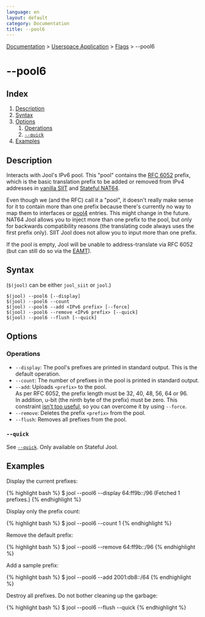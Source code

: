 ```yaml
---
language: en
layout: default
category: Documentation
title: --pool6
---
```


[Documentation](documentation.html) > [Userspace Application](documentation.html#userspace-application) > [Flags](usr-flags.html) > \--pool6

# \--pool6

## Index

1. [Description](#description)
2. [Syntax](#syntax)
3. [Options](#options)
   1. [Operations](#operations)
   2. [`--quick`](#quick)
4. [Examples](#examples)

## Description

Interacts with Jool's IPv6 pool. This "pool" contains the [RFC 6052](https://tools.ietf.org/html/rfc6052) prefix, which is the basic translation prefix to be added or removed from IPv4 addresses in [vanilla SIIT](intro-nat64.html#siit-traditional) and [Stateful NAT64](intro-nat64.html#stateful-nat64).

Even though we (and the RFC) call it a "pool", it doesn't really make sense for it to contain more than one prefix because there's currently no way to map them to interfaces or [pool4](pool4.html) entries. This might change in the future. NAT64 Jool allows you to inject more than one prefix to the pool, but only for backwards compatibility reasons (the translating code always uses the first prefix only). SIIT Jool does not allow you to input more than one prefix.

If the pool is empty, Jool will be unable to address-translate via RFC 6052 (but can still do so via the [EAMT](eamt.html)).

## Syntax

(`$(jool)` can be either `jool_siit` or `jool`.)

	$(jool) --pool6 [--display]
	$(jool) --pool6 --count
	$(jool) --pool6 --add <IPv6 prefix> [--force]
	$(jool) --pool6 --remove <IPv6 prefix> [--quick]
	$(jool) --pool6 --flush [--quick]

## Options

### Operations

* `--display`: The pool's prefixes are printed in standard output. This is the default operation.
* `--count`: The number of prefixes in the pool is printed in standard output.
* `--add`: Uploads `<prefix>` to the pool.  
  As per RFC 6052, the prefix length must be 32, 40, 48, 56, 64 or 96.  
  In addition, u-bit (the ninth byte of the prefix) must be zero. This constraint [isn't too useful](https://github.com/NICMx/NAT64/issues/174), so you can overcome it by using `--force`.
* `--remove`: Deletes the prefix `<prefix>` from the pool.
* `--flush`: Removes all prefixes from the pool.

### `--quick`

See [`--quick`](usr-flags-quick.html). Only available on Stateful Jool.

## Examples

Display the current prefixes:

{% highlight bash %}
$ jool --pool6 --display
64:ff9b::/96
  (Fetched 1 prefixes.)
{% endhighlight %}

Display only the prefix count:

{% highlight bash %}
$ jool --pool6 --count
1
{% endhighlight %}

Remove the default prefix:

{% highlight bash %}
$ jool --pool6 --remove 64:ff9b::/96
{% endhighlight %}

Add a sample prefix:

{% highlight bash %}
$ jool --pool6 --add 2001:db8::/64
{% endhighlight %}

Destroy all prefixes. Do not bother cleaning up the garbage:

{% highlight bash %}
$ jool --pool6 --flush --quick
{% endhighlight %}

